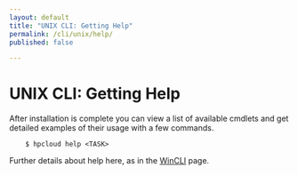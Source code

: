 ```yaml
---
layout: default
title: "UNIX CLI: Getting Help"
permalink: /cli/unix/help/
published: false

---
```

# UNIX CLI: Getting Help

After installation is complete you can view a list of available cmdlets and get detailed examples of their usage with a few commands.

        $ hpcloud help <TASK>

Further details about help here, as in the [WinCLI](/cli/windows/help) page.